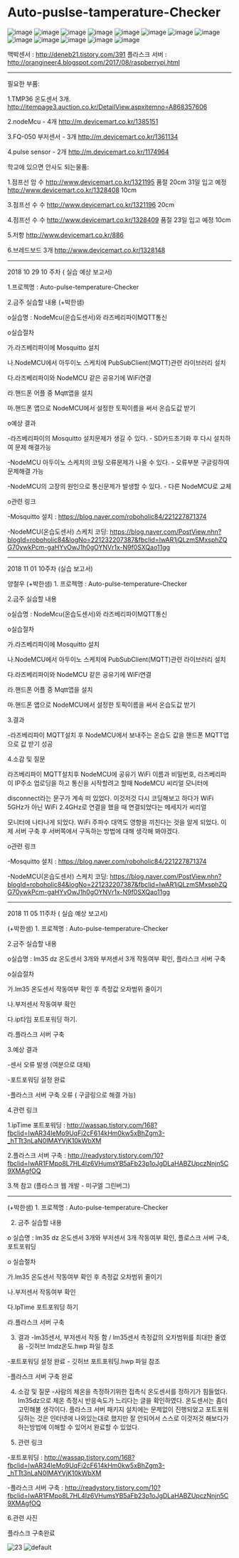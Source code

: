 
# Auto-puslse-tamperature-Checker
![image](https://user-images.githubusercontent.com/32381811/46915443-deab5c00-cfe6-11e8-873d-3728c5e3ee33.png)
![image](https://user-images.githubusercontent.com/32381811/46915445-e10db600-cfe6-11e8-989a-514f4dfebaae.png)
![image](https://user-images.githubusercontent.com/32381811/46915448-e2d77980-cfe6-11e8-8c17-883b059cd6e6.png)
![image](https://user-images.githubusercontent.com/32381811/46915449-e4a13d00-cfe6-11e8-93f8-ffb4ce2a1072.png)
![image](https://user-images.githubusercontent.com/32381811/46915450-e7039700-cfe6-11e8-847a-d5a0f1515366.png)
![image](https://user-images.githubusercontent.com/32381811/48325112-6aacb400-e677-11e8-98a2-0d5b0d7d6d6e.png)
![image](https://user-images.githubusercontent.com/32381811/46915454-ebc84b00-cfe6-11e8-864e-a74ffa0a5cd6.png)
![image](https://user-images.githubusercontent.com/32381811/46915456-eec33b80-cfe6-11e8-9858-b56d7b2956d6.png)
![image](https://user-images.githubusercontent.com/32381811/46915459-f1259580-cfe6-11e8-9edf-9e2eab7891df.png)
![image](https://user-images.githubusercontent.com/32381811/46915460-f4208600-cfe6-11e8-96ea-e7381ec76cd6.png)
![image](https://user-images.githubusercontent.com/32381811/46915461-f8e53a00-cfe6-11e8-91fb-b57154261c62.png)
![image](https://user-images.githubusercontent.com/32381811/46915464-000c4800-cfe7-11e8-935b-fe4d064c5cd9.png)
![image](https://user-images.githubusercontent.com/32381811/46915470-0d293700-cfe7-11e8-917f-df6786b0574d.png)

맥박센서 : http://deneb21.tistory.com/391
플라스크 서버 : http://orangineer4.blogspot.com/2017/08/raspberrypi.html

---------------------------------------------------------------------------------------------------------------------------

필요한 부품:

1.TMP36 온도센서 3개. http://itempage3.auction.co.kr/DetailView.aspxitemno=A868357606

2.nodeMcu - 4개   http://m.devicemart.co.kr/1385151 

3.FQ-050 부저센서 - 3개  http://m.devicemart.co.kr/1361134

4.pulse sensor - 2개  http://m.devicemart.co.kr/1174964


학교에 있으면 안사도 되는물품:

1.점프선 암 수   http://www.devicemart.co.kr/1321195 품절 20cm  31일 입고 예정
                http://www.devicemart.co.kr/1328408 10cm

3.점프선 수 수  http://www.devicemart.co.kr/1321196 20cm

4.점프선 수 수 http://www.devicemart.co.kr/1328409 품절 23일 입고 예정 10cm

5.저항   http://www.devicemart.co.kr/886 

6.브레드보드 3개   http://www.devicemart.co.kr/1328148


--------------------------------------------------------------------------------------------------------------------------------------

2018 10 29 10 주차 ( 실습 예상 보고서)

1.프로젝명 : Auto-pulse-temperature-Checker 

2.금주 실습할 내용 (+박한샘)

o실습명 : NodeMcu(온습도센서)와 라즈베리파이MQTT통신

o실습절차

가.라즈베리파이에 Mosquitto 설치

나.NodeMCU에서 아두이노 스케치에 PubSubClient(MQTT)관련 라이브러리 설치

다.라즈베리파이와 NodeMCU 같은 공유기에 WiFi연결

라.핸드폰 어플 중 Mqtt앱을 설치

마.핸드폰 앱으로 NodeMCU에서 설정한 토픽이름을 써서 온습도값 받기

o예상 결과

-라즈베리파이의 Mosquitto 설치문제가 생길 수 있다. - SD카드초기화 후 다시 설치하여 문제 해결가능

-NodeMCU 아두이노 스케치의 코팅 오류문제가 나올 수 있다. - 오류부분 구글링하여 문제해결 가능

-NodeMCU의 고장의 원인으로 통신문제가 발생할 수 있다. - 다른 NodeMCU로 교체

o관련 링크

-Mosquitto 설치 : https://blog.naver.com/roboholic84/221227871374

-NodeMCU(온습도센서) 스케치 코딩: https://blog.naver.com/PostView.nhn?blogId=roboholic84&logNo=221232207387&fbclid=IwAR1jQLzmSMxsphZQG70ywkPcm-gaHYvOwJ1h0gOYNVr1x-N9f0SXQao11gg


--------------------------------------------------------------------------------------------------------------------------------------


2018 11 01 10주차 (실습 보고서)

양철우 (+박한샘) 1. 프로젝명 : Auto-pulse-temperature-Checker 

2.금주 실습할 내용 

o실습명 : NodeMcu(온습도센서)와 라즈베리파이MQTT통신

o실습절차

가.라즈베리파이에 Mosquitto 설치

나.NodeMCU에서 아두이노 스케치에 PubSubClient(MQTT)관련 라이브러리 설치

다.라즈베리파이와 NodeMCU 같은 공유기에 WiFi연결

라.핸드폰 어플 중 Mqtt앱을 설치

마.핸드폰 앱으로 NodeMCU에서 설정한 토픽이름을 써서 온습도값 받기


3.결과

-라즈베리파이 MQTT설치 후 NodeMCU에서 보내주는 온습도 값을 핸드폰 MQTT앱으로 값 받기 성공

4.소감 및 질문 

라즈베리파이 MQTT설치후 NodeMCU에 공유기 WiFi 이름과 비밀번호, 라즈베리파이 IP주소 업로딩을 하고 통신을 시작할려고 할때 NodeMCU 씨리얼 모니터에

disconnect라는 문구가 계속 떠 있었다. 이것저것 다시 코딩해보고 하다가 WiFi 5GHz가 아닌 WiFi 2.4GHz로 연결을 했을 때 연결되었다는 메세지가 씨리얼

모니터에 나타나게 되었다. WiFi 주파수 대역도 영향을 끼친다는 것을 알게 되었다. 이제 서버 구축 후 서버쪽에서 구독하는 방법에 대해 생각해 봐야겠다.

o관련 링크

-Mosquitto 설치 : https://blog.naver.com/roboholic84/221227871374

-NodeMCU(온습도센서) 스케치 코딩: https://blog.naver.com/PostView.nhn?blogId=roboholic84&logNo=221232207387&fbclid=IwAR1jQLzmSMxsphZQG70ywkPcm-gaHYvOwJ1h0gOYNVr1x-N9f0SXQao11gg


---------------------------------------------------------------------------------------------------------------------------------------


2018 11 05 11주차 ( 실습 예상 보고서)

(+박한샘) 1. 프로젝명 : Auto-pulse-temperature-Checker 

2.금주 실습할 내용 

o실습명 : lm35 dz 온도센서 3개와 부저센서 3개 작동여부 확인, 플라스크 서버 구축

o실습절차

가.lm35 온도센서 작동여부 확인 후 측정값 오차범위 줄이기

나.부저센서 작동여부 확인

다.ip타임 포트포워딩 하기.

라.플라스크 서버 구축 

3.예상 결과

-센서 오류 발생 (여분으로 대체)

-포트포워딩 설정 완료

-플라스크 서버 구축 오류 ( 구글링으로 해결 가능)

4.관련 링크

1.ipTime 포트포워딩 : http://wassap.tistory.com/168?fbclid=IwAR34IeMo9UqFi2cF614kHm0kw5xBhZgm3-_hTTt3nLaN0IMAYVjK10kWbXM

2.플라스크 서버 구축 : http://readystory.tistory.com/10?fbclid=IwAR1FMpo8L7HL4Iz6VHumsYB5aFb23p1oJgDLaHABZUpczNnjn5C9XMAgfOQ


3.책 참고 (플라스크 웹 개발 - 미구엘 그린버그) 

---------------------------------------------------------------------------------------------------------------------------------------


(+박한샘) 1. 프로젝명 : Auto-pulse-temperature-Checker

2. 금주 실습할 내용

o 실습명 : lm35 dz 온도센서 3개와 부저센서 3개 작동여부 확인, 플로스크 서버 구축, 포트포워딩

o 실습절차

가.lm35 온도센서 작동여부 확인 후 측정값 오차범위 줄이기

나.부저센서 작동여부 확인

다.IpTime 포트포워딩 하기

라.플라스크 서버 구축

3. 결과
-lm35센서, 부저센서 작동 함 / lm35센서 측정값의 오차범위를 최대한 줄였음 -깃허브 lmdz온도.hwp 파일 참조

-포트포워딩 설정 완료 - 깃허브 포트포워딩.hwp 파일 참조

-플라스크 서버 구축 완료

4. 소감 및 질문
-사람의 체온을 측정하기위한 접촉식 온도센서를 정하기가 힘들었다. lm35dz으로 체온 측정시 반응속도가 느리다는 글을 확인하였다. 온도센서는 좀더 고민해볼 생각이다. 플라스크 서버 패키지 설치에는 문제없이 진행되었고 포트포워딩하는 것은 인터넷에 나와있는대로 했지만 잘 안되어서 스스로 이것저것 해보다가 하는방법에 이해할 수 있어서 완료할 수 있었다.

5. 관련 링크

-포트포워딩 : http://wassap.tistory.com/168?fbclid=IwAR34IeMo9UqFi2cF614kHm0kw5xBhZgm3-_hTTt3nLaN0IMAYVjK10kWbXM

-플라스크 서버 구축 : http://readystory.tistory.com/10?fbclid=IwAR1FMpo8L7HL4Iz6VHumsYB5aFb23p1oJgDLaHABZUpczNnjn5C9XMAgfOQ

6.관련 사진

플라스크 구축완료

![23](https://user-images.githubusercontent.com/32381811/48310301-7db87900-e5d0-11e8-9254-cc61b6e1c2dc.jpg)
![default](https://user-images.githubusercontent.com/32381811/48310304-87da7780-e5d0-11e8-9e67-25294182d8b3.PNG)
